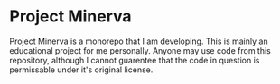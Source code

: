 # Project Minerva
Project Minerva is a monorepo that I am developing. This is mainly an educational project for me personally.
Anyone may use code from this repository, although I cannot guarentee that the code in question is permissable under it's original license.
